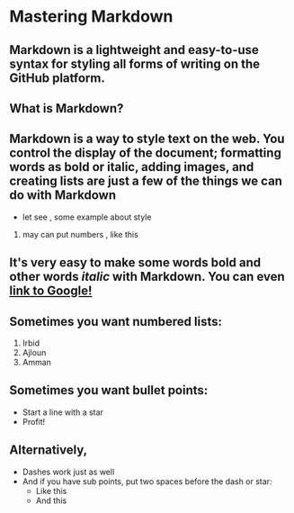 # Mastering Markdown
## Markdown is a lightweight and easy-to-use syntax for styling all forms of writing on the GitHub platform.

## What is Markdown?
## Markdown is a way to style text on the web. You control the display of the document; formatting words as bold or italic, adding images, and creating lists are just a few of the things we can do with Markdown
* let see , some example about style
1. may can put numbers , like this
## It's very easy to make some words **bold** and other words *italic* with Markdown. You can even [link to Google!](http://google.com)

## Sometimes you want numbered lists:

1. Irbid
2. Ajloun
3. Amman

## Sometimes you want bullet points:

* Start a line with a star
* Profit!

## Alternatively,

- Dashes work just as well
- And if you have sub points, put two spaces before the dash or star:
  - Like this
  - And this
